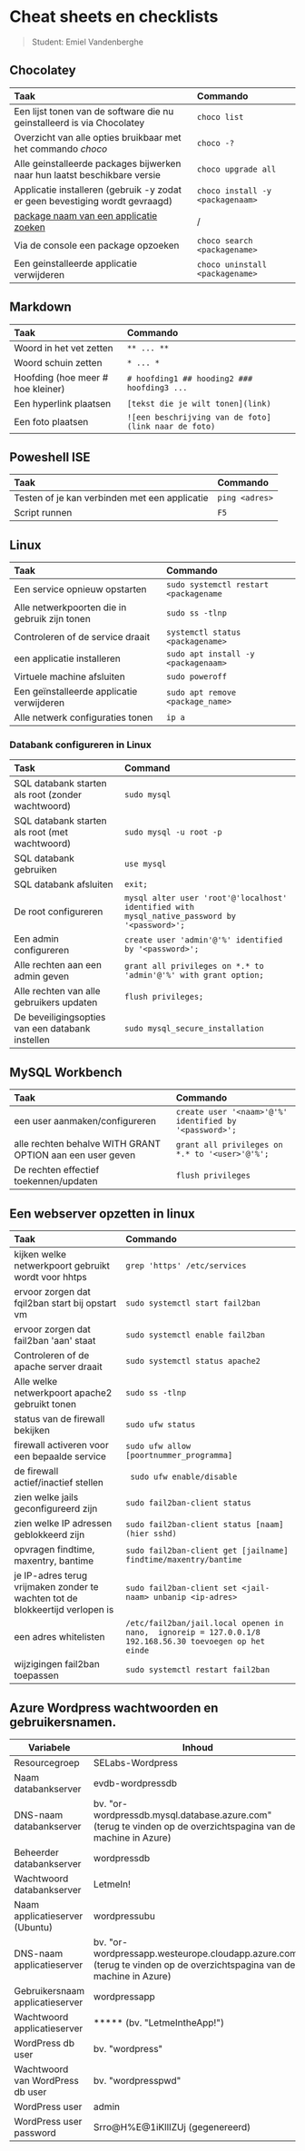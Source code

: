 # Cheat sheets en checklists

> Student: Emiel Vandenberghe

## Chocolatey

| Taak                                                   | Commando                         |
| :----------------------------------------------------- | :------------------------------- |
| Een lijst tonen van de software die nu geinstalleerd is via Chocolatey            | `choco list`                           |
| Overzicht van alle opties bruikbaar met het commando *choco*                       | `choco -?`       |
| Alle geinstalleerde packages bijwerken naar hun laatst beschikbare versie                                      | `choco upgrade all`   |
| Applicatie installeren (gebruik -y zodat er geen bevestiging wordt gevraagd)                                     | `choco install -y <packagenaam>`    |
| [package naam van een applicatie zoeken](https://community.chocolatey.org/packages/)                                   | / |
| Via de console een package opzoeken | `choco search <packagename>`                |
| Een geinstalleerde applicatie verwijderen        | `choco uninstall <packagename>`       |


## Markdown

| Taak                                                   | Commando                         |
| :----------------------------------------------------- | :------------------------------- |
| Woord in het vet zetten| `** ... **`|
| Woord schuin zetten | `* ... *` |
| Hoofding (hoe meer # hoe kleiner) | `# hoofding1 ## hooding2 ### hoofding3 ... `|
| Een hyperlink plaatsen | ` [tekst die je wilt tonen](link) ` |
| Een foto plaatsen | `![een beschrijving van de foto](link naar de foto) `|


## Poweshell ISE

| Taak                                                   | Commando                         |
| :----------------------------------------------------- | :------------------------------- |
| Testen of je kan verbinden met een applicatie| `ping <adres>`|
|Script runnen | `F5`|


## Linux

| Taak                                                   | Commando                         |
| :----------------------------------------------------- | :------------------------------- |
| Een service opnieuw opstarten| `sudo systemctl restart <packagename`|
| Alle netwerkpoorten die in gebruik zijn tonen | `sudo ss -tlnp` |
| Controleren of de service draait | `systemctl status <packagename>`|
| een applicatie installeren | ` sudo apt install -y <packagenaam> ` |
| Virtuele machine afsluiten | `sudo poweroff`|
|Een geïnstalleerde applicatie verwijderen| `sudo apt remove <package_name>`|
| Alle netwerk configuraties tonen                                        | `ip a`                                 |


### Databank configureren in Linux

| Task                                              | Command                                                                                      |
| :------------------------------------------------ | :------------------------------------------------------------------------------------------- |
| SQL databank starten als root (zonder wachtwoord) | `sudo mysql`                                                                                 |
| SQL databank starten als root (met wachtwoord)    | `sudo mysql -u root -p`                                                                      |
| SQL databank gebruiken                            | `use mysql`                                                                                  |
| SQL databank afsluiten                            | `exit;`                                                                                      |
| De root configureren                              | `mysql alter user 'root'@'localhost' identified with mysql_native_password by '<password>';` |
| Een admin configureren                            | `create user 'admin'@'%' identified by '<password>';`                                        |
| Alle rechten aan een admin geven                  | `grant all privileges on *.* to 'admin'@'%' with grant option;`                              |
| Alle rechten van alle gebruikers updaten          | `flush privileges;`                                                                          |
| De beveiligingsopties van een databank instellen  | `sudo mysql_secure_installation`                                                             |

## MySQL Workbench

| Taak                                                   | Commando                         |
| :----------------------------------------------------- | :------------------------------- |
|een user aanmaken/configureren | `create user '<naam>'@'%' identified by '<password>';`|
|alle rechten behalve WITH GRANT OPTION aan een user geven | `grant all privileges on *.* to '<user>'@'%'; `|
| De rechten effectief toekennen/updaten | `flush privileges`|


## Een webserver opzetten in linux

| Taak                                                   | Commando                         |
| :----------------------------------------------------- | :------------------------------- |
|kijken welke netwerkpoort gebruikt wordt voor hhtps | `grep 'https' /etc/services`|
|ervoor zorgen dat fqil2ban start bij opstart vm | `sudo systemctl start fail2ban`|
|ervoor zorgen dat fail2ban 'aan' staat | `sudo systemctl enable fail2ban`|
|Controleren of de apache server draait| `sudo systemctl status apache2`|
| Alle welke netwerkpoort apache2 gebruikt tonen | `sudo ss -tlnp` |
| status van de firewall bekijken | `sudo ufw status` |
| firewall activeren voor een bepaalde service| `sudo ufw allow [poortnummer_programma] `|
| de firewall actief/inactief stellen| ` sudo ufw enable/disable`|
| zien welke jails geconfigureerd zijn | ` sudo fail2ban-client status `|
| zien welke IP adressen geblokkeerd zijn | ` sudo fail2ban-client status [naam] (hier sshd) `|
| opvragen findtime, maxentry, bantime | ` sudo fail2ban-client get [jailname] findtime/maxentry/bantime `|
|je IP-adres terug vrijmaken zonder te wachten tot de blokkeertijd verlopen is|`sudo fail2ban-client set <jail-naam> unbanip <ip-adres>`|
|een adres whitelisten| `/etc/fail2ban/jail.local openen in nano,  ignoreip = 127.0.0.1/8 192.168.56.30 toevoegen op het einde`|
|wijzigingen fail2ban toepassen| `sudo systemctl restart fail2ban`|


## Azure Wordpress wachtwoorden en gebruikersnamen.

| **Variabele**                    | **Inhoud**                                                                                                                |
| -------------------------------- | ------------------------------------------------------------------------------------------------------------------------- |
| Resourcegroep                    | SELabs-Wordpress                                                                                                          |
| Naam databankserver              | evdb-wordpressdb                                                                           |
| DNS-naam databankserver          | bv. "or-wordpressdb.mysql.database.azure.com"<br />(terug te vinden op de overzichtspagina van de machine in Azure)       |
| Beheerder databankserver         | wordpressdb                                                                                                               |
| Wachtwoord databankserver        | LetmeIn!                                                                                              |
| Naam applicatieserver (Ubuntu)   | wordpressubu                                                                                                    |
| DNS-naam applicatieserver        | bv. "or-wordpressapp.westeurope.cloudapp.azure.com"<br />(terug te vinden op de overzichtspagina van de machine in Azure) |
| Gebruikersnaam applicatieserver  | wordpressapp                                                                                                              |
| Wachtwoord applicatieserver      | \*\*\*\*\* (bv.  "LetmeIntheApp!")                                                                                        |
| WordPress db user                | bv. "wordpress"                                                                                                           |
| Wachtwoord van WordPress db user | bv.  "wordpresspwd"                                                                                                       |
| WordPress user                   | admin                                                                                                                     |
| WordPress user password          | Srro@H%E@1iKllIZUj  (gegenereerd)                                                                                         |




